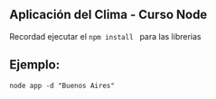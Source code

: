 ## Aplicación del Clima - Curso Node


Recordad ejecutar el ```npm install ``` para las librerias



## Ejemplo:

```
node app -d "Buenos Aires"
```